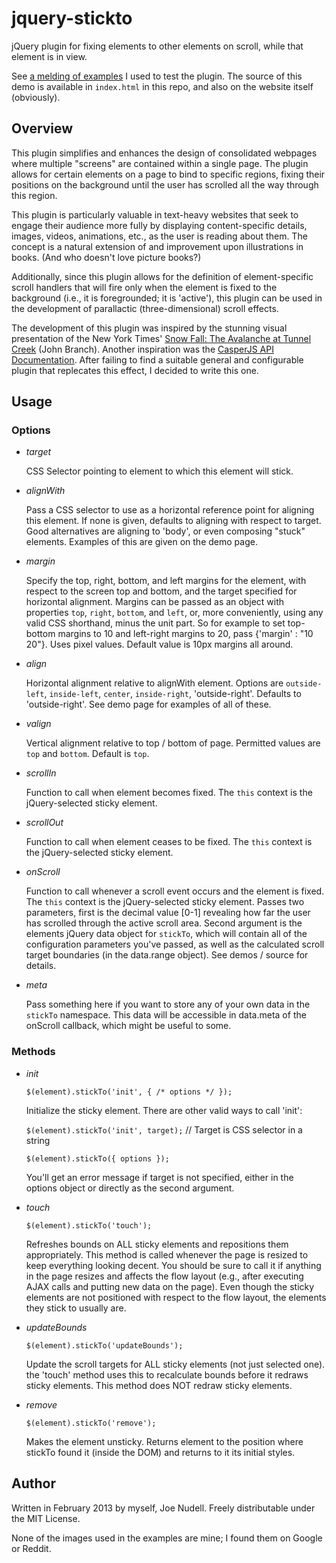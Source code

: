 jquery-stickto
==============

jQuery plugin for fixing elements to other elements on scroll, while that element is in view.

See [a melding of examples](http://joenoodles.com/widgets/stickto/ "examples") I used to test the plugin. The source of this demo is available in `index.html` in this repo, and also on the website itself (obviously).

Overview
--------

This plugin simplifies and enhances the design of consolidated webpages where multiple "screens" are contained within a single page. The plugin allows for certain elements on a page to bind to specific regions, fixing their positions on the background until the user has scrolled all the way through this region.

This plugin is particularly valuable in text-heavy websites that seek to engage their audience more fully by displaying content-specific details, images, videos, animations, etc., as the user is reading about them. The concept is a natural extension of and improvement upon illustrations in books. (And who doesn't love picture books?)

Additionally, since this plugin allows for the definition of element-specific scroll handlers that will fire only when the element is fixed to the background (i.e., it is foregrounded; it is 'active'), this plugin can be used in the development of parallactic (three-dimensional) scroll effects.

The development of this plugin was inspired by the stunning visual presentation of the New York Times' [Snow Fall: The Avalanche at Tunnel Creek](http://www.nytimes.com/projects/2012/snow-fall/#/?part=tunnel-creek) (John Branch). Another inspiration was the [CasperJS API Documentation](http://casperjs.org/api.html). After failing to find a suitable general and configurable plugin that replecates this effect, I decided to write this one.

Usage
-----

### Options

- _target_

  CSS Selector pointing to element to which this element will stick.

- _alignWith_
  
  Pass a CSS selector to use as a horizontal reference point for aligning this element. If none is given, defaults to aligning with respect to target. Good alternatives are aligning to 'body', or even composing "stuck" elements. Examples of this are given on the demo page.

- _margin_
  
  Specify the top, right, bottom, and left margins for the element, with respect to the screen top and bottom, and the target specified for horizontal alignment. Margins can be passed as an object with properties `top`, `right`, `bottom`, and `left`, or, more conveniently, using any valid CSS shorthand, minus the unit part. So for example to set top-bottom margins to 10 and left-right margins to 20, pass {'margin' : "10 20"}. Uses pixel values. Default value is 10px margins all around.

- _align_
  
  Horizontal alignment relative to alignWith element. Options are `outside-left`, `inside-left`, `center`, `inside-right`, 'outside-right'. Defaults to 'outside-right'. See demo page for examples of all of these.

- _valign_
  
  Vertical alignment relative to top / bottom of page. Permitted values are `top` and `bottom`. Default is `top`.

- _scrollIn_
  
  Function to call when element becomes fixed. The `this` context is the jQuery-selected sticky element.

- _scrollOut_
  
  Function to call when element ceases to be fixed. The `this` context is the jQuery-selected sticky element.

- _onScroll_
  
  Function to call whenever a scroll event occurs and the element is fixed. The `this` context is the jQuery-selected sticky element. Passes two parameters, first is the decimal value [0-1] revealing how far the user has scrolled through the active scroll area. Second argument is the elements jQuery data object for `stickTo`, which will contain all of the configuration parameters you've passed, as well as the calculated scroll target boundaries (in the data.range object). See demos / source for details.

- _meta_
  
  Pass something here if you want to store any of your own data in the `stickTo` namespace. This data will be accessible in data.meta of the onScroll callback, which might be useful to some.

### Methods

- _init_
  
  `$(element).stickTo('init', { /* options */ });`

  Initialize the sticky element. There are other valid ways to call 'init':
  
  `$(element).stickTo('init', target);`      // Target is CSS selector in a string
  
  `$(element).stickTo({ options });`

  You'll get an error message if target is not specified, either in the options object or directly as the second argument.
  
- _touch_

  `$(element).stickTo('touch');`
  
  Refreshes bounds on ALL sticky elements and repositions them appropriately. This method is called whenever the page is resized to keep everything looking decent. You should be sure to call it if anything in the page resizes and affects the flow layout (e.g., after executing AJAX calls and putting new data on the page). Even though the sticky elements are not positioned with respect to the flow layout, the elements they stick to usually are.

- _updateBounds_

  `$(element).stickTo('updateBounds');`

  Update the scroll targets for ALL sticky elements (not just selected one). the 'touch' method uses this to recalculate bounds before it redraws sticky elements. This method does NOT redraw sticky elements.

- _remove_

  `$(element).stickTo('remove');`

  Makes the element unsticky. Returns element to the position where stickTo found it (inside the DOM) and returns to it its initial styles.
  
 
Author
------
Written in February 2013 by myself, Joe Nudell.
Freely distributable under the MIT License. 

None of the images used in the examples are mine; I found them on Google or Reddit. 
  
